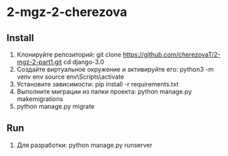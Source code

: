 # 2-mgz-2-cherezova

## Install
1. Клонируйте репозиторий:
git clone https://github.com/cherezovaT/2-mgz-2-part1.git cd django-3.0
2. Создайте виртуальное окружение и активируйте его:
python3 -m venv env
source env\Scripts\activate
3. Установите зависимости:
pip install -r requirements.txt
4. Выполните миграции из папки проекта:
python manage.py makemigrations
5. python manage.py migrate
## Run
1. Для разработки:
python manage.py runserver
